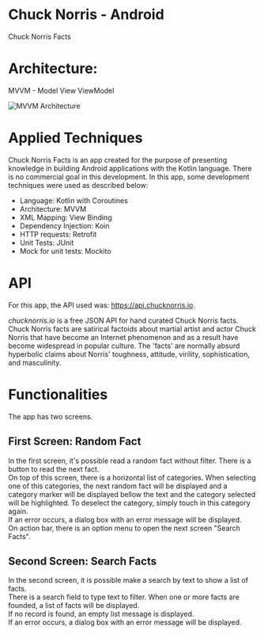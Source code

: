 # Chuck Norris - Android
Chuck Norris Facts

# Architecture:
MVVM - Model View ViewModel

![MVVM Architecture](http://www.phaneronsoft.com.br/wp-content/uploads/2021/03/MVVM_Architecture.png?raw=true "Architecture MVVM")

# Applied Techniques
Chuck Norris Facts is an app created for the purpose of presenting knowledge in building Android applications with the Kotlin language. There is no commercial goal in this development.
In this app, some development techniques were used as described below:
- Language: Kotlin with Coroutines
- Architecture: MVVM
- XML Mapping: View Binding
- Dependency Injection: Koin
- HTTP requests: Retrofit
- Unit Tests: JUnit
- Mock for unit tests: Mockito

# API
For this app, the API used was: https://api.chucknorris.io.

*chucknorris.io* is a free JSON API for hand curated Chuck Norris facts.\
Chuck Norris facts are satirical factoids about martial artist and actor Chuck Norris that have become an Internet phenomenon and as a result have become widespread in popular culture. The 'facts' are normally absurd hyperbolic claims about Norris' toughness, attitude, virility, sophistication, and masculinity.

# Functionalities
The app has two screens.

## First Screen: Random Fact
In the first screen, it's possible read a random fact without filter. There is a button to read the next fact.\
On top of this screen, there is a horizontal list of categories. When selecting one of this categories, the next random fact will be displayed and a category marker will be displayed bellow the text and the category selected will be highlighted. To deselect the category, simply touch in this category again.\
If an error occurs, a dialog box with an error message will be displayed.\
On action bar, there is an option menu to open the next screen "Search Facts".

## Second Screen: Search Facts
In the second screen, it is possible make a search by text to show a list of facts.\
There is a search field to type text to filter. When one or more facts are founded, a list of facts will be displayed.\
If no record is found, an empty list message is displayed.\
If an error occurs, a dialog box with an error message will be displayed.
